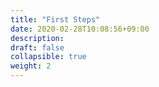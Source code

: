 ```yaml
---
title: "First Steps"
date: 2020-02-28T10:08:56+09:00
description: 
draft: false
collapsible: true
weight: 2
---
```

